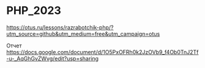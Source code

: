 # PHP_2023

https://otus.ru/lessons/razrabotchik-php/?utm_source=github&utm_medium=free&utm_campaign=otus

Отчет
https://docs.google.com/document/d/1O5PxOFRh0k2JzOVb9_f4Ob0TnJ2Tf-u-_AqGhGvZWvg/edit?usp=sharing
